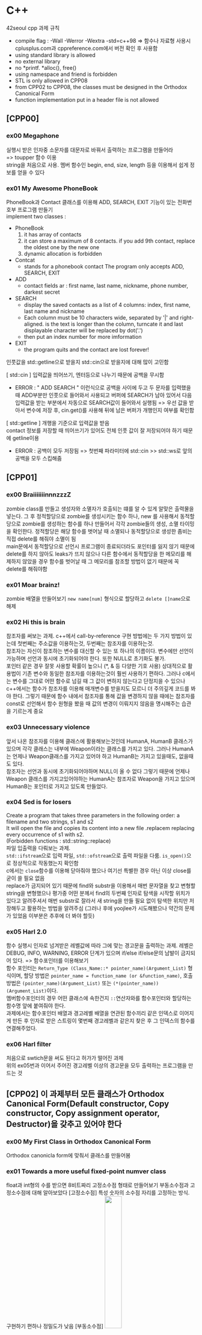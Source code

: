 # C++
42seoul cpp 과제 규칙
* compile flag : -Wall -Werror -Wextra -std=c++98 => 함수나 자료형 사용시 cplusplus.com과 cppreference.com에서 버전 확인 후 사용함
* using standard library is allowed
* no external library
* no \*printf. \*alloc(), free()
* using namespace and friend is forbidden
* STL is only allowed in CPP08
* from CPP02 to CPP08, the classes must be designed in the Orthodox Canonical Form
* function implementation put in a header file is not allowed

## [CPP00]
### ex00 Megaphone
실행시 받은 인자중 소문자를 대문자로 바꿔서 출력하는 프로그램을 만들어라</br>
=> toupper 함수 이용</br>
string을 처음으로 사용. 멤버 함수인 begin, end, size, length 등을 이용해서 쉽게 정보를 얻을 수 있다</br>

### ex01 My Awesome PhoneBook
PhoneBook과 Contact 클래스를 이용해 ADD, SEARCH, EXIT 기능이 있는 전화번호부 프로그램 만들기</br>
implement two classes :
* PhoneBook
    1. it has array of contacts
    2. it can store a maximum of 8 contacts. if you add 9th contact, replace the oldest one by the new one
    3. dynamic allocation is forbidden
* Contcat
    * stands for a phonebook contact
The program only accepts ADD, SEARCH, EXIT
* ADD
    * contact fields ar : first name, last name, nickname, phone number, darkest secret
* SEARCH
    * display the saved contacts as a list of 4 columns: index, first name, last name and nickname
    * Each column must be 10 characters wide, separated by '|' and right-aligned. is the text is longer than the column, turncate it and last displayable character will be replaced by dot('.')
    * then put an index number for more imformation
* EXIT
    * the program quits and the contact are lost forever!

인풋값을 std::getline으로 받을지 std::cin으로 받을지에 대해 많이 고민함 </br>

[ std::cin ]
입력값을 띄어쓰기, 엔터등으로 나누기 때문에 공백을 무시함</br>
* ERROR : " ADD SEARCH " 이런식으로 공백을 사이에 두고 두 문자를 입력했을 때 ADD부분만 인풋으로 들어와서 사용되고 버퍼에 SEARCH가 남아 있어서 다음 입력값을 받는 부분에서 자동으로 SEARCH값이 들어와서 실행됨
    => 우선 값을 받아서 변수에 저장 후, cin.get()를 사용해 뒤에 남은 버퍼가 개행인지 여부를 확인함

[ std::getline ]
개행을 기준으로 입력값을 받음</br>
contact 정보를 저장할 때 띄어쓰기가 있어도 전체 인풋 값이 잘 저장되어야 하기 때문에 getline이용</br>
* ERROR : 공백이 모두 저장됨
    => 첫번째 파라미터에 std::cin >> std::ws로 앞의 공백을 모두 스킵해줌

## [CPP01]
### ex00 BraiiiiiiinnnzzzZ
zombie class를 만들고 생성자와 소멸자가 호출되는 떄를 알 수 있게 알맞은 출력물을 넣는다. 그 후 정적할당으로 zombie를 생성시키는 함수 하나, new 를 사용해서 동적할당으로 zombie를 생성하는 함수를 하나 만들어서 각각 zombie들의 생성, 소멸 타이밍을 확인한다. 정적할당은 해당 함수를 벗어날 때 소멸되나 동적할당으로 생성한 좀비는 직접 delete를 해줘야 소멸이 됨</br>
main문에서 동적할당으로 선언시 프로그램이 종료되더라도 포인터를 잃지 않기 때문에 delete를 하지 않아도 leaks가 뜨지 않으나 다른 함수에서 동적할당을 한 메모리를 해제하지 않았을 경우 함수를 벗어날 때 그 메모리를 참조할 방법이 없기 때문에 꼭 delete를 해줘야함

### ex01 Moar brainz!
zombie 배열을 만들어보기 `new name[num]` 형식으로 할당하고 `delete []name`으로 해제

### ex02 Hi this is brain
참조자를 써보는 과제. c++에서 call-by-reference 구현 방법에는 두 가지 방법이 있는데 첫번째는 주소값을 이용하는것, 두번째는 참조자를 이용하는것.</br>
참조자는 자신이 참조하는 변수를 대신할 수 있는 또 하나의 이름이다. 변수에만 선언이 가능하며 선언과 동시에 초기화되어야 한다. 또한 NULL로 초기화도 불가.</br>
포인터 같은 경우 잘못 사용할 확률이 높으니 (\*, & 등 다양한 기호 사용) 상대적으로 활용법이 기존 변수와 동일한 참조자를 이용하는것이 훨씬 사용하기 편하다. 그러나 c에서는 변수를 그대로 어떤 함수로 넘길 때 그 값이 변하지 않는다고 단정지을 수 있으나 c++에서는 함수가 참조자를 이용해 매개변수를 받을지도 모르니 더 주의깊게 코드를 봐야 한다. 그렇기 때문에 함수 내에서 참조자를 통해 값을 변경하지 않을 때에는 참조자를 const로 선언해서 함수 원형을 봤을 때 값의 변경이 이뤄지지 않음을 명시해주는 습관을 기르는게 중요

### ex03 Unnecessary violence
앞서 나온 참조자를 이용해 클래스에 활용해보는것인데 HumanA, HumanB 클래스가 있으며 각각 클래스는 내부에 Weapon이라는 클래스를 가지고 있다. 그러나 HumanA는 언제나 Weapon클래스를 가지고 있어야 하고 HumanB는 가지고 있을때도, 없을때도 있다.</br>
참조자는 선언과 동시에 초기화되어야하며 NULL이 올 수 없다 그렇기 때문에 언제나 Weapon 클래스를 가지고있어야하는 HumanA는 참조자로 Weapon을 가지고 있으며 HumanB는 포인터로 가지고 있도록 만들었다.

### ex04 Sed is for losers
Create a program that takes three parameters in the following order: a filename and two strings, s1 and s2</br>
It will open the file <filename> and copies its content into a new file <filename>.replacem replacing every occurrence of s1 with s2.</br>
(Forbidden functions : std::string::replace)</br>
파일 입출력을 다뤄보는 과제.</br>
`std::ifstream`으로 입력 파일, `std::ofstream`으로 출력 파일을 다룸. `is_open()`으로 정상적으로 작동했는지 확인함</br>
c에서는 `close`함수를 이용해 닫아줘야 했으나 여기선 특별한 경우 아닌 이상 close를 굳이 쓸 필요 없음</br>
replace가 금지되어 있기 때문에 find와 substr을 이용해서 매번 문자열을 찾고 변형할 string을 변형했으나 평가중 어떤 분께서 find의 두번째 인자로 탐색을 시작할 위치가 있다고 알려주셔서 매번 substr로 잘라서 새 string을 만들 필요 없이 탐색한 위치만 저장해두고 활용하는 방법을 알려주심 (그러나 후에 yoojlee가 시도해봤으나 약간의 문제가 있었음 이부분은 추후에 더 봐야 할듯)

### ex05 Harl 2.0
함수 실행시 인자로 넘겨받은 레벨값에 따라 그에 맞는 경고문을 출력하는 과제. 레벨은 DEBUG, INFO, WARNING, ERROR 단계가 있으며 if/else if/else문의 남발이 금지되어 있다. => 함수포인터를 이용해보기</br>
함수 포인터는 ``` Return_Type (Class_Name::* pointer_name)(Argument_List) ``` 형식이며, 
할당 방법은 `pointer_name = function_name (or &function_name)`, 호출 방법은 `(pointer_name)(Argument_List)` 또는 `(*(pointer_name))(Argument_List)`이다.</br>
멤버함수포인터의 경우 어떤 클래스에 속한건지 `::`연산자와를 함수포인터와 할당하는 함수명 앞에 붙여줘야 한다.</br>
과제에서는 함수포인터 배열과 경고레벨 배열을 연관된 함수끼리 같은 인덱스로 이어지게 만든 후 인자로 받은 스트링이 몇번째 경고레벨과 같은지 찾은 후 그 인덱스의 함수를 연결해주었다.

### ex06 Harl filter
처음으로 swtich문을 써도 된다고 허가가 떨어진 과제 </br>
위의 ex05번과 이어서 주어진 경고레벨 이상의 경고문을 모두 출력하는 프로그램을 만드는 것

## [CPP02] 이 과제부터 모든 클래스가 Orthodox Canonical Form(Default constructor, Copy constructor, Copy assignment operator, Destructor)을 갖추고 있어야 한다
### ex00 My First Class in Orthodox Canonical Form
Orthodox canonicla form에 맞춰서 클래스를 만들어봄
### ex01 Towards a more useful fixed-point numver class
float과 int형의 수를 받으면 8비트짜리 고정소수점 형태로 만들어보기
부동소수점과 고정소수점에 대해 알아보았다
[고정소수점]
특성 숫자의 소수점 자리를 고정하는 방식. 구현하기 편하나 정밀도가 낮음
[부동소수점]
<img src="https://user-images.githubusercontent.com/81025416/168531854-ca7c1082-1e65-4604-a875-d1a63d34aeec.jpeg" width="30%" height="30%">

### ex02 Now we're talking

## [CPP03]
## [CPP04]
## [CPP05]
ex00부터 ex03까지 bureaucrat(공무원..?이라 칭함), Form(서류)-(파생서류들: Shrubbery, Robotomy, Presidential), Intern(인턴)을 각각 class로 만들어서 사용함 
각 과정에서 오류가 날 경우 try & catch문으로 받아줘야함 
각 클래스 안에서 오류시 exception 클래스를 상속받는 오류 클래스들을 throw해야 하기 때문에 각각 클래스 안에 GradeTooHightException같은 클래스들을 따로 선언해줘야함
### ex00
  bureaucrat(공무원..?이라 칭함)class 만들기
  이름과 등급을 멤버변수로 가지고 있다. 실제 공무원처럼 숫자가 낮을수록 높은 지위에 있음

### ex01
  Form(서류)class 만들기. 
  이름과 싸인 되었는지 여부(isSigned), 서류에 싸인이 가능한 (공무원의)등급, 서류를 실행? 가능한 등급을 멤버변수로 가지고 있음.
  공무원 클래스에 form을 인자로 받는 signForm 함수를 추가해서 공무원 레벨과 서류의 사인 레벨을 비교한 뒤 가능할 경우 isSigned를 true로 바꾸는 beSigned 메서드를 form이 가지고 있어야함
 ### ex02
  Form의 파생클래스들 만들기 Shrubbery, Robotomy, Presidential
  ex01번의 signForm 함수와 같이 실행 함수도 추가한다 공무원 클래스에 executeForm 함수를 추가, form에도 execute함수가 추가되고 이건 순수가상함수로 선언되어야함 그래야 execute 함수 실행시 파생클래스의 execute로 잘 연결이 되기 때문
  파생 클래스들은 각각 싸인레벨, 실행 레벨이 다르고 execute되었을 경우 실행하는 행동들이 다름
  
  ### ex03
  인턴 만들기 
  form type 이름(shru, robo, presi 어쩌구 등등)을 인자로 받아서 makeForm을 한다

## [CPP06]
### ex00
파라미터를 c++ 리터럴의 가장 일반적인 형태인 string 표현으로 받는 프로그램을 만들어라.
그 리터럴은 scalar값인 char, int, float, double중 하나에 속해있어야 한다. char를 제외하고는 십진법만 사용됨

char literals : 'c', 'a', ...
  undisplayable characters는 인풋으로 사용되지 않는다. 변환한 char가 undisplayable이면 알림 메시지 표현

int literals : 0, -42, 42...

float literals : 0.0f, -4.2f, 4.2f...
  nan, -inff, +inff도 처리해야 함

double literals : 0..0, -4.2, 4.2...
  nan, -inf, +inf도 처리해야 함

먼저 
1) 파라미터로 패스된 타입을 가려내고,
2) string형태에서 원래 타입으로 변환시킨 후,
3) 나머지 세개의 다른 데이터 타입으로 변환해야한다.
4) 마지막으로 아래와 같이 결과를 출력해야 한다

```
./convert 0
char: Non displayable
int: 0
float: 0.0f
double: 0.0
./convert nan
char: impossible
int: impossible
float: nanf
double: nan
./convert 42.0f
char: '*'
int: 42
float: 42.0f
double: 42.0
```
변환이 말이 되지 않거나 오버플로우가 발생할 때, 그 타입의 변환이 불가능하다는 정보의 메세지를 띄워야 한다. numeric limits나 special value의 헤더는 허용됨


* 상수와 리터럴 => 상수는 변하지 않는 변수(메모리 위치), 리터럴은 변수의 값이 변하지 않는 데이터(메밀 위치 안의 값)을 뜻한다.
둘 다 변하지 않는 값을 의미하지만 상수는 변하지 않는 변수를 뜻하기 때문에 참조변수를 상수로 지정하면 참조변수 메모리의 주소값이 변하지 않는다는 의미지 그 주소가 가리키는 데이터들까지 상수라는 의미가 아니라 값은 수정이 가능하다. 그러나 리터럴은 데이터 그 자체이기 때문에 변수에 넣는 변하지 않는 데이터를 뜻한다. 대게 인스턴스는 리터럴이 아니나 string같은 불변 클래스를 객체 리터럴이라고 칭한다
### ex01
serialization (직렬화) : 객체가 어떤 특정 메모리상 사용되는데 그 상태 그대로는 저장이나 네트워크 전송이 어려울 때 다른 환경에서 사용할 수 있게 바꾸는것
desericalization (역직렬화) : 직렬화 반대. 스트림에서 객체를 재구성

intptr_t, uintptr_t 포인터의 주소를 저장하는데 사용됨
시스템 내부에서 사용하는 포인터와 같은 크기. 포인터를 정수 표현으로 변환할 때 유용하게 사용



### ex02

## [CPP07]
## [CPP08]
